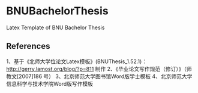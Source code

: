 # BNUBachelorThesis
Latex Template of BNU Bachelor Thesis

## References
1、基于《北师大学位论文Latex模板》(BNUThesis_1.52.1)：http://gerry.lamost.org/blog/?p=811 制作
2、《毕业论文写作规范（修订）》（师教文[2007]186 号）
3、北京师范大学图书馆Word版学士模板
4、北京师范大学信息科学与技术学院Word版写作模板
